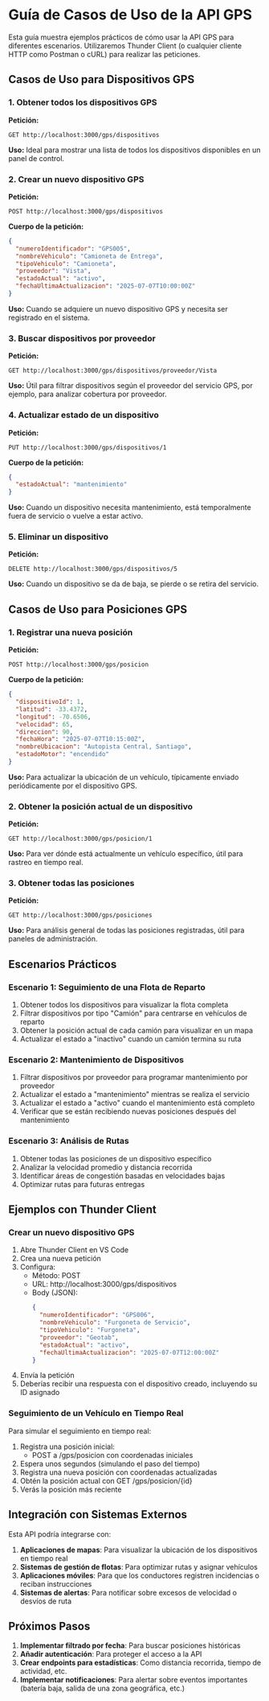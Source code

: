# Guía de Casos de Uso de la API GPS

Esta guía muestra ejemplos prácticos de cómo usar la API GPS para diferentes escenarios. Utilizaremos Thunder Client (o cualquier cliente HTTP como Postman o cURL) para realizar las peticiones.

## Casos de Uso para Dispositivos GPS

### 1. Obtener todos los dispositivos GPS

**Petición:**
```
GET http://localhost:3000/gps/dispositivos
```

**Uso:** Ideal para mostrar una lista de todos los dispositivos disponibles en un panel de control.

### 2. Crear un nuevo dispositivo GPS

**Petición:**
```
POST http://localhost:3000/gps/dispositivos
```

**Cuerpo de la petición:**
```json
{
  "numeroIdentificador": "GPS005",
  "nombreVehiculo": "Camioneta de Entrega",
  "tipoVehiculo": "Camioneta",
  "proveedor": "Vista",
  "estadoActual": "activo",
  "fechaUltimaActualizacion": "2025-07-07T10:00:00Z"
}
```

**Uso:** Cuando se adquiere un nuevo dispositivo GPS y necesita ser registrado en el sistema.

### 3. Buscar dispositivos por proveedor

**Petición:**
```
GET http://localhost:3000/gps/dispositivos/proveedor/Vista
```

**Uso:** Útil para filtrar dispositivos según el proveedor del servicio GPS, por ejemplo, para analizar cobertura por proveedor.

### 4. Actualizar estado de un dispositivo

**Petición:**
```
PUT http://localhost:3000/gps/dispositivos/1
```

**Cuerpo de la petición:**
```json
{
  "estadoActual": "mantenimiento"
}
```

**Uso:** Cuando un dispositivo necesita mantenimiento, está temporalmente fuera de servicio o vuelve a estar activo.

### 5. Eliminar un dispositivo

**Petición:**
```
DELETE http://localhost:3000/gps/dispositivos/5
```

**Uso:** Cuando un dispositivo se da de baja, se pierde o se retira del servicio.

## Casos de Uso para Posiciones GPS

### 1. Registrar una nueva posición

**Petición:**
```
POST http://localhost:3000/gps/posicion
```

**Cuerpo de la petición:**
```json
{
  "dispositivoId": 1,
  "latitud": -33.4372,
  "longitud": -70.6506,
  "velocidad": 65,
  "direccion": 90,
  "fechaHora": "2025-07-07T10:15:00Z",
  "nombreUbicacion": "Autopista Central, Santiago",
  "estadoMotor": "encendido"
}
```

**Uso:** Para actualizar la ubicación de un vehículo, típicamente enviado periódicamente por el dispositivo GPS.

### 2. Obtener la posición actual de un dispositivo

**Petición:**
```
GET http://localhost:3000/gps/posicion/1
```

**Uso:** Para ver dónde está actualmente un vehículo específico, útil para rastreo en tiempo real.

### 3. Obtener todas las posiciones

**Petición:**
```
GET http://localhost:3000/gps/posiciones
```

**Uso:** Para análisis general de todas las posiciones registradas, útil para paneles de administración.

## Escenarios Prácticos

### Escenario 1: Seguimiento de una Flota de Reparto

1. Obtener todos los dispositivos para visualizar la flota completa
2. Filtrar dispositivos por tipo "Camión" para centrarse en vehículos de reparto
3. Obtener la posición actual de cada camión para visualizar en un mapa
4. Actualizar el estado a "inactivo" cuando un camión termina su ruta

### Escenario 2: Mantenimiento de Dispositivos

1. Filtrar dispositivos por proveedor para programar mantenimiento por proveedor
2. Actualizar el estado a "mantenimiento" mientras se realiza el servicio
3. Actualizar el estado a "activo" cuando el mantenimiento está completo
4. Verificar que se están recibiendo nuevas posiciones después del mantenimiento

### Escenario 3: Análisis de Rutas

1. Obtener todas las posiciones de un dispositivo específico
2. Analizar la velocidad promedio y distancia recorrida
3. Identificar áreas de congestión basadas en velocidades bajas
4. Optimizar rutas para futuras entregas

## Ejemplos con Thunder Client

### Crear un nuevo dispositivo GPS

1. Abre Thunder Client en VS Code
2. Crea una nueva petición
3. Configura:
   - Método: POST
   - URL: http://localhost:3000/gps/dispositivos
   - Body (JSON):
     ```json
     {
       "numeroIdentificador": "GPS006",
       "nombreVehiculo": "Furgoneta de Servicio",
       "tipoVehiculo": "Furgoneta",
       "proveedor": "Geotab",
       "estadoActual": "activo",
       "fechaUltimaActualizacion": "2025-07-07T12:00:00Z"
     }
     ```
4. Envía la petición
5. Deberías recibir una respuesta con el dispositivo creado, incluyendo su ID asignado

### Seguimiento de un Vehículo en Tiempo Real

Para simular el seguimiento en tiempo real:

1. Registra una posición inicial:
   - POST a /gps/posicion con coordenadas iniciales
2. Espera unos segundos (simulando el paso del tiempo)
3. Registra una nueva posición con coordenadas actualizadas
4. Obtén la posición actual con GET /gps/posicion/{id}
5. Verás la posición más reciente

## Integración con Sistemas Externos

Esta API podría integrarse con:

1. **Aplicaciones de mapas**: Para visualizar la ubicación de los dispositivos en tiempo real
2. **Sistemas de gestión de flotas**: Para optimizar rutas y asignar vehículos
3. **Aplicaciones móviles**: Para que los conductores registren incidencias o reciban instrucciones
4. **Sistemas de alertas**: Para notificar sobre excesos de velocidad o desvíos de ruta

## Próximos Pasos

1. **Implementar filtrado por fecha**: Para buscar posiciones históricas
2. **Añadir autenticación**: Para proteger el acceso a la API
3. **Crear endpoints para estadísticas**: Como distancia recorrida, tiempo de actividad, etc.
4. **Implementar notificaciones**: Para alertar sobre eventos importantes (batería baja, salida de una zona geográfica, etc.)
